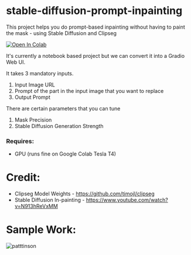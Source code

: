 # stable-diffusion-prompt-inpainting
This project helps you do prompt-based inpainting without having to paint the mask - using Stable Diffusion and Clipseg

<a target="_blank" href="https://colab.research.google.com/github/amrrs/stable-diffusion-prompt-inpainting/blob/main/Prompt_based_Image_In_Painting_powered_by_ClipSeg.ipynb">
  <img src="https://colab.research.google.com/assets/colab-badge.svg" alt="Open In Colab"/>
</a>

It's currently a notebook based project but we can convert it into a Gradio Web UI.

It takes 3 mandatory inputs.

1. Input Image URL
2. Prompt of the part in the input image that you want to replace
3. Output Prompt 

There are certain parameters that you can tune
1. Mask Precision
2. Stable Diffusion Generation Strength 


### Requires:

* GPU (runs fine on Google Colab Tesla T4)

# Credit:

* Clipseg Model Weights - https://github.com/timojl/clipseg
* Stable Diffusion In-painting - https://www.youtube.com/watch?v=N913hReVxMM

# Sample Work:

![patttinson](https://user-images.githubusercontent.com/5347322/191103848-8f8925c7-24ff-4c72-bcc8-9da9432d13e9.gif)
